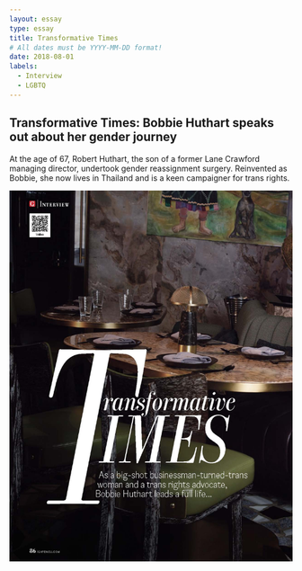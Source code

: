 ```yaml
---
layout: essay
type: essay
title: Transformative Times
# All dates must be YYYY-MM-DD format!
date: 2018-08-01
labels:
  - Interview
  - LGBTQ
---
```



## Transformative Times: Bobbie Huthart speaks out about her gender journey

At the age of 67, Robert Huthart, the son of a former Lane Crawford managing director, undertook gender reassignment surgery. Reinvented as Bobbie, she now lives in Thailand and is a keen campaigner for trans rights. 

<img class="ui medium left floated image" src="images/Bobbie Huthart_Page_1.jpg">
